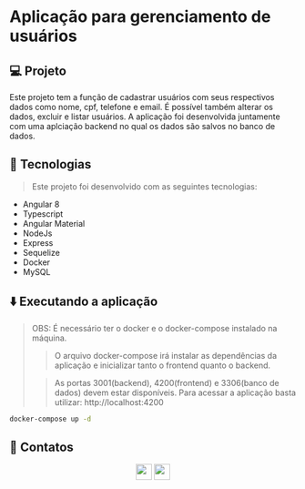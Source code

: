 # Aplicação para gerenciamento de usuários

## 💻 Projeto

Este projeto tem a função de cadastrar usuários com seus respectivos dados como nome, cpf, telefone e email. É possível também alterar os dados, excluir e listar usuários. A aplicação foi desenvolvida juntamente com uma aplciação backend no qual os dados são salvos no banco de dados.

## 🚀 Tecnologias
> Este projeto foi desenvolvido com as seguintes tecnologias:

- Angular 8
- Typescript
- Angular Material
- NodeJs
- Express
- Sequelize
- Docker
- MySQL

## ⬇️ Executando a aplicação

> OBS: É necessário ter o docker e o docker-compose instalado na máquina.
>
>> O arquivo docker-compose irá instalar as dependências da aplicação e inicializar tanto o frontend quanto o backend.
>
>> As portas 3001(backend), 4200(frontend) e 3306(banco de dados) devem estar disponíveis. Para acessar a aplicação basta utilizar: http://localhost:4200

```bash
docker-compose up -d
``` 

## 💬 Contatos

<div align="center" style="display: inline_block">
  <a href="https://www.linkedin.com/in/lucas-da-cunha-moreti/" target="_blank"><img height="28rem" src="https://img.shields.io/badge/LinkedIn-0077B5?style=for-the-badge&logo=linkedin&logoColor=white"></a> 
  <a href = "mailto:lucasdacunha00@gmail.com"><img height="28rem" src="https://img.shields.io/badge/Gmail-D14836?style=for-the-badge&logo=gmail&logoColor=white" target="_blank"></a>
</div>
